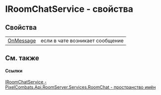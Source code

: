 # IRoomChatService - свойства




## Свойства
<table>
<tr>
<td><a href="62541040-dd76-3b5e-208d-7072bb5075ae">OnMessage</a></td>
<td>если в чате возникает сообщение</td></tr>
</table>

## См. также


#### Ссылки
<a href="1883b8fc-5f4e-4203-49e2-0d47c7c2ff52">IRoomChatService - </a>  
<a href="f9b35b8e-e88d-da29-b6b9-ee53cb5dcbfb">PixelCombats.Api.RoomServer.Services.RoomChat - пространство имён</a>  
